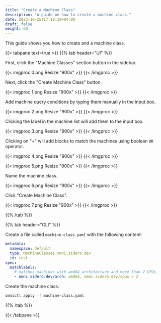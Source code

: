 ```yaml
---
title: "Create a Machine Class"
description: "A guide on how to create a machine class."
date: 2023-10-25T17:19:38+04:00
draft: false
weight: 60
---
```


This guide shows you how to create and a machine class.

{{< tabpane text=true >}}
{{% tab header="UI" %}}

First, click the "Machine Classes" section button in the sidebar.

{{< imgproc 0.png Resize "900x" >}}
{{< /imgproc >}}

Next, click the "Create Machine Class" button.

{{< imgproc 1.png Resize "900x" >}}
{{< /imgproc >}}

Add machine query conditions by typing them manually in the input box.

{{< imgproc 2.png Resize "900x" >}}
{{< /imgproc >}}

Clicking the label in the machine list will add them to the input box.

{{< imgproc 3.png Resize "900x" >}}
{{< /imgproc >}}

Clicking on "+" will add blocks to match the machines using boolean `OR` operator.

{{< imgproc 4.png Resize "900x" >}}
{{< /imgproc >}}

{{< imgproc 5.png Resize "900x" >}}
{{< /imgproc >}}

Name the machine class.

{{< imgproc 6.png Resize "900x" >}}
{{< /imgproc >}}

Click "Create Machine Class".

{{< imgproc 7.png Resize "900x" >}}
{{< /imgproc >}}

{{% /tab %}}

{{% tab header="CLI" %}}

Create a file called `machine-class.yaml` with the following content:

```yaml
metadata:
  namespace: default
  type: MachineClasses.omni.sidero.dev
  id: test
spec:
  matchlabels:
    # matches machines with amd64 architecture and more than 2 CPUs
    - omni.sidero.dev/arch: amd64, omni.sidero.dev/cpus > 2
```

Create the machine class:

```bash
omnictl apply -f machine-class.yaml
```

{{% /tab %}}

{{< /tabpane >}}

